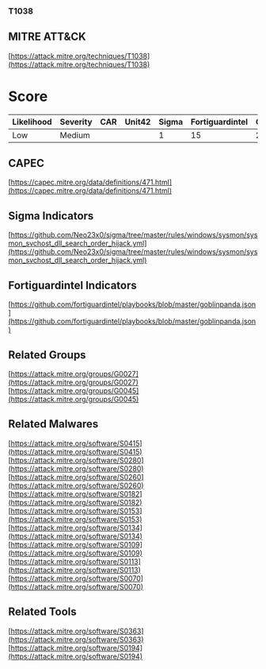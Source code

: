 
### T1038
## MITRE ATT&CK
[https://attack.mitre.org/techniques/T1038](https://attack.mitre.org/techniques/T1038)

# Score

| Likelihood | Severity | CAR | Unit42 | Sigma | Fortiguardintel | Groups | Malwares | Tools |
| ---------- | -------- | --- | ------ | ----- | --------------- | ---  | --- | --- |
| Low | Medium |   |   | 1 | 15 | 2 | 9 | 2 |



## CAPEC

[https://capec.mitre.org/data/definitions/471.html](https://capec.mitre.org/data/definitions/471.html)
[]()


## Sigma Indicators

[https://github.com/Neo23x0/sigma/tree/master/rules/windows/sysmon/sysmon_svchost_dll_search_order_hijack.yml](https://github.com/Neo23x0/sigma/tree/master/rules/windows/sysmon/sysmon_svchost_dll_search_order_hijack.yml)
[]()


## Fortiguardintel Indicators

[https://github.com/fortiguardintel/playbooks/blob/master/goblinpanda.json](https://github.com/fortiguardintel/playbooks/blob/master/goblinpanda.json)
[]()


## Related Groups

[https://attack.mitre.org/groups/G0027](https://attack.mitre.org/groups/G0027)
[https://attack.mitre.org/groups/G0045](https://attack.mitre.org/groups/G0045)
[]()


## Related Malwares

[https://attack.mitre.org/software/S0415](https://attack.mitre.org/software/S0415)
[https://attack.mitre.org/software/S0280](https://attack.mitre.org/software/S0280)
[https://attack.mitre.org/software/S0260](https://attack.mitre.org/software/S0260)
[https://attack.mitre.org/software/S0182](https://attack.mitre.org/software/S0182)
[https://attack.mitre.org/software/S0153](https://attack.mitre.org/software/S0153)
[https://attack.mitre.org/software/S0134](https://attack.mitre.org/software/S0134)
[https://attack.mitre.org/software/S0109](https://attack.mitre.org/software/S0109)
[https://attack.mitre.org/software/S0113](https://attack.mitre.org/software/S0113)
[https://attack.mitre.org/software/S0070](https://attack.mitre.org/software/S0070)
[]()


## Related Tools

[https://attack.mitre.org/software/S0363](https://attack.mitre.org/software/S0363)
[https://attack.mitre.org/software/S0194](https://attack.mitre.org/software/S0194)
[]()
